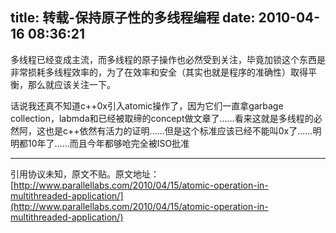 title: 转载-保持原子性的多线程编程
date: 2010-04-16 08:36:21
---

多线程已经变成主流，而多线程的原子操作也必然受到关注，毕竟加锁这个东西是非常损耗多线程效率的，为了在效率和安全（其实也就是程序的准确性）取得平衡，那么就应该关注一下。

话说我还真不知道c++0x引入atomic操作了，因为它们一直拿garbage collection，labmda和已经被取缔的concept做文章了……看来这就是多线程的必然阿，这也是c++依然有活力的证明……但是这个标准应该已经不能叫0x了……明明都10年了……而且今年都够呛完全被ISO批准

--------------------------------

引用协议未知，原文不贴。原文地址：[http://www.parallellabs.com/2010/04/15/atomic-operation-in-multithreaded-application/](http://www.parallellabs.com/2010/04/15/atomic-operation-in-multithreaded-application/)

 
